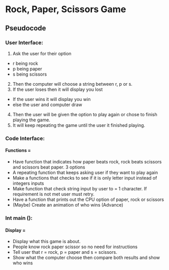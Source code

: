 # Rock, Paper, Scissors Game

## Pseudocode

### User Interface:

1. Ask the user for their option

- r being rock
- p being paper
- s being scissors

2.  Then the computer will choose a string between r, p or s.
3.  If the user loses then it will display you lost

- If the user wins it will display you win
- else the user and computer draw

4.  Then the user will be given the option to play again or chose to finish playing the game.
5.  It will keep repeating the game until the user it finished playing.

### Code Interface:

#### Functions =

- Have function that indicates how paper beats rock, rock beats scissors and scissors beat paper. 3 options
- A repeating function that keeps asking user if they want to play again
- Make a functions that checks to see if it is only letter input instead of integers inputs
- Make function that check string input by user to = 1 character. If requirement is not met user must retry.
- Have a function that prints out the CPU option of paper, rock or scissors
- (Maybe) Create an animation of who wins (Advance)

### Int main ():

#### Display =

- Display what this game is about.
- People know rock paper scissor so no need for instructions
- Tell user that r = rock, p = paper and s = scissors.
- Show what the computer choose then compare both results and show who wins
